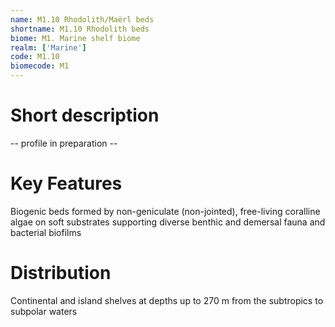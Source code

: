 ```yaml
---
name: M1.10 Rhodolith/Maërl beds
shortname: M1.10 Rhodolith beds
biome: M1. Marine shelf biome
realm: ['Marine']
code: M1.10
biomecode: M1
---
```

# Short description

-- profile in preparation --

# Key Features

Biogenic beds formed by non-geniculate (non-jointed), free-living coralline algae on soft substrates supporting diverse benthic and demersal fauna and bacterial biofilms

# Distribution

Continental and island shelves at depths up to 270 m from the subtropics to subpolar waters

